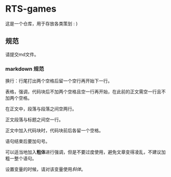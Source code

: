 # RTS-games
这是一个仓库，用于存放各类策划 : )

## 规范
请提交md文件。

### markdown 规范

换行：行尾打出两个空格后留一个空行再开始下一行。  

表格，强调，代码块后不加两个空格且空一行再开始，在此前的正文需空一行且不加两个空格。  

在正文中，段落与段落之间空两行。  

正文段落与标题之间空一行。  

正文中加入代码块时，代码块前后各留一个空格。

语句结束后要加句号。

可以适当地加入**粗体**进行强调，但是不要过度使用，避免文章变得凌乱，不建议加粗一整个语句。

设置变量的时候，请对该变量使用*斜体*。
